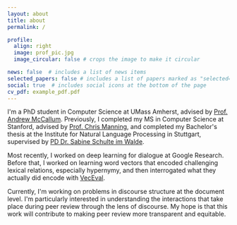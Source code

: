 ```yaml
---
layout: about
title: about
permalink: /

profile:
  align: right
  image: prof_pic.jpg
  image_circular: false # crops the image to make it circular

news: false  # includes a list of news items
selected_papers: false # includes a list of papers marked as "selected={true}"
social: true  # includes social icons at the bottom of the page
cv_pdf: example_pdf.pdf
---
```


I'm a PhD student in Computer Science at UMass Amherst, advised by [Prof. Andrew McCallum](https://people.cs.umass.edu/~mccallum/). Previously, I completed my MS in Computer Science at Stanford, advised by [Prof. Chris Manning](https://nlp.stanford.edu/~manning/), and completed my Bachelor's thesis at the Institute for Natural Language Processing in Stuttgart, supervised by [PD Dr. Sabine Schulte im Walde](http://www.schulteimwalde.de/).

Most recently, I worked on deep learning for dialogue at Google Research. Before
that, I worked on learning word vectors that encoded challenging lexical relations, especially hypernymy, and then interrogated what they actually did encode with [VecEval](http://www.veceval.com).

Currently, I'm working on problems in discourse structure at the document level. I'm particularly interested in understanding the interactions that take place during peer review through the lens of discourse. My hope is that this work will contribute to making peer review more transparent and equitable.

